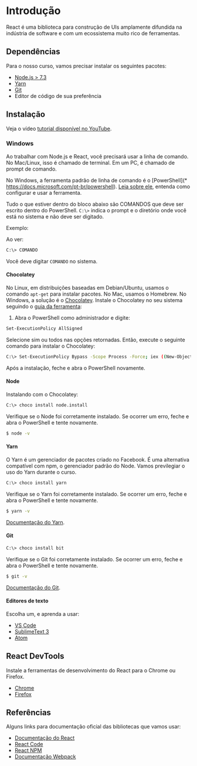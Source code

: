 # Introdução

React é uma biblioteca para construção de UIs amplamente difundida na indústria de software e com um ecossistema muito rico de ferramentas.

## Dependências

Para o nosso curso, vamos precisar instalar os seguintes pacotes:

* [Node.js > 7.3](https://nodejs.org/en/download)
* [Yarn](https://yarnpkg.com/pt-BR/docs/install)
* [Git](https://git-scm.com/downloads)
* Editor de código de sua preferência

## Instalação

Veja o vídeo [tutorial disponível no YouTube](https://youtu.be/GiV7KQYFxrI).

### Windows

Ao trabalhar com Node.js e React, você precisará usar a linha de comando. No Mac/Linux, isso é chamado de terminal. Em um PC, é chamado de prompt de comando.

No Windows, a ferramenta padrão de linha de comando é o [PowerShell](* https://docs.microsoft.com/pt-br/powershell). [Leia sobre ele](https://docs.microsoft.com/pt-br/powershell/scripting/getting-started/getting-started-with-windows-powershell?view=powershell-6), entenda como configurar e usar a ferramenta.

Tudo o que estiver dentro do bloco abaixo são COMANDOS que deve ser escrito dentro do PowerShell. `C:\>` indica o prompt e o diretório onde você está no sistema e não deve ser digitado.

Exemplo:

Ao ver:

```sh
C:\> COMANDO
```

Você deve digitar `COMANDO` no sistema.

#### Chocolatey

No Linux, em distribuições baseadas em Debian/Ubuntu, usamos o comando `apt-get` para instalar pacotes. No Mac, usamos o Homebrew. No Windows, a solução é o [Chocolatey](https://chocolatey.org). Instale o Chocolatey no seu sistema seguindo o [guia da ferramenta](https://chocolatey.org/install):

1. Abra o PowerShell como administrador e digite:

```sh
Set-ExecutionPolicy AllSigned
```

Selecione sim ou todos nas opções retornadas. Então, execute o seguinte comando para instalar o Chocolatey:

```sh
C:\> Set-ExecutionPolicy Bypass -Scope Process -Force; iex ((New-Object System.Net.WebClient).DownloadString('https://chocolatey.org/install.ps1'))
```

Após a instalação, feche e abra o PowerShell novamente.

#### Node

Instalando com o Chocolatey:

```sh
C:\> choco install node.install
```

Verifique se o Node foi corretamente instalado. Se ocorrer um erro, feche e abra o PowerShell e tente novamente.

```sh
$ node -v
```

#### Yarn

O Yarn é um gerenciador de pacotes criado no Facebook. É uma alternativa compatível com npm, o gerenciador padrão do Node. Vamos previlegiar o uso do Yarn durante o curso.

```sh
C:\> choco install yarn
```

Verifique se o Yarn foi corretamente instalado. Se ocorrer um erro, feche e abra o PowerShell e tente novamente.

```sh
$ yarn -v
```

[Documentação do Yarn](https://yarnpkg.com/pt-BR/).

#### Git

```sh
C:\> choco install bit
```

Verifique se o Git foi corretamente instalado. Se ocorrer um erro, feche e abra o PowerShell e tente novamente.

```sh
$ git -v
```

[Documentação do Git](https://git-scm.com/doc).

#### Editores de texto

Escolha um, e aprenda a usar:

* [VS Code](https://code.visualstudio.com)
* [SublimeText 3](https://www.sublimetext.com/3)
* [Atom](https://atom.io)

## React DevTools

Instale a ferramentas de desenvolvimento do React para o Chrome ou Firefox.

* [Chrome](https://chrome.google.com/webstore/detail/react-developer-tools/fmkadmapgofadopljbjfkapdkoienihi?hl=pt-br)
* [Firefox](https://addons.mozilla.org/en-US/firefox/addon/react-devtools/)

## Referências

Alguns links para documentação oficial das bibliotecas que vamos usar:

* [Documentação do React](https://facebook.github.io/react/index.html)
* [React Code](https://github.com/facebook/react)
* [React NPM](https://www.npmjs.com/package/react)
* [Documentação Webpack](https://webpack.js.org/)

